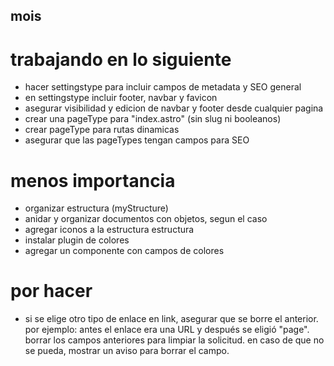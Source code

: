 ## mois

# trabajando en lo siguiente

- hacer settingstype para incluir campos de metadata y SEO general
- en settingstype incluir footer, navbar y favicon
- asegurar visibilidad y edicion de navbar y footer desde cualquier pagina
- crear una pageType para "index.astro" (sin slug ni booleanos) 
- crear pageType para rutas dinamicas
- asegurar que las pageTypes tengan campos para SEO

# menos importancia

- organizar estructura (myStructure)
- anidar y organizar documentos con objetos, segun el caso
- agregar iconos a la estructura estructura 
- instalar plugin de colores
- agregar un componente con campos de colores

# por hacer

- si se elige otro tipo de enlace en link, asegurar que se borre el anterior. por ejemplo: antes el enlace era una URL y después se eligió "page". borrar los campos anteriores para limpiar la solicitud. en caso de que no se pueda, mostrar un aviso para borrar el campo. 